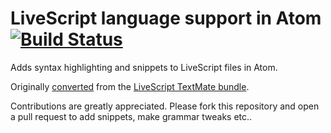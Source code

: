 # LiveScript language support in Atom [![Build Status](https://travis-ci.org/blvz/language-livescript-edge.svg?branch=master)](https://travis-ci.org/blvz/language-livescript-edge)

Adds syntax highlighting and snippets to LiveScript files in Atom.

Originally [converted](http://atom.io/docs/latest/converting-a-text-mate-bundle)
from the [LiveScript TextMate bundle](https://github.com/farzher/LiveScript.tmbundle).

Contributions are greatly appreciated. Please fork this repository and open a
pull request to add snippets, make grammar tweaks etc..
